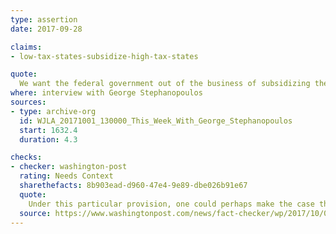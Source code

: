 ```yaml
---
type: assertion
date: 2017-09-28

claims:
- low-tax-states-subsidize-high-tax-states

quote:
  We want the federal government out of the business of subsidizing the states.
where: interview with George Stephanopoulos
sources:
- type: archive-org
  id: WJLA_20171001_130000_This_Week_With_George_Stephanopoulos
  start: 1632.4
  duration: 4.3

checks:
- checker: washington-post
  rating: Needs Context
  sharethefacts: 8b903ead-d960-47e4-9e89-dbe026b91e67
  quote:
    Under this particular provision, one could perhaps make the case that they are being subsidized by low-tax states. But when you step back and look at the total revenue and spending picture, blue states could make the case that they are subsidizing other states, as various reports show they receive far less in federal spending than they pay in federal taxes.
  source: https://www.washingtonpost.com/news/fact-checker/wp/2017/10/06/are-red-low-tax-states-subsidizing-blue-high-tax-states-through-the-tax-code/
---
```

